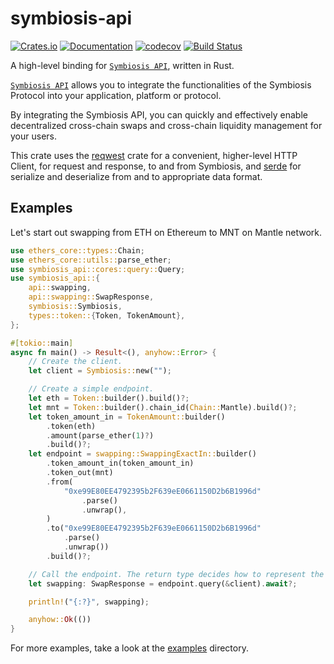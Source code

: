 # symbiosis-api

[![Crates.io](https://img.shields.io/crates/v/symbiosis-api.svg)](https://crates.io/crates/symbiosis-api)
[![Documentation](https://docs.rs/symbiosis-api/badge.svg)](https://docs.rs/symbiosis-api/)
[![codecov](https://codecov.io/gh/phnaharris/symbiosis-api-rs/graph/badge.svg?token=AWZJZFZCMH)](https://codecov.io/gh/phnaharris/symbiosis-api-rs)
[![Build Status](https://github.com/phnaharris/symbiosis-api-rs/actions/workflows/main.yml/badge.svg)](https://github.com/phnaharris/symbiosis-api-rs/actions/workflows/main.yml)

A high-level binding for [`Symbiosis API`], written in Rust.

[`Symbiosis API`] allows you to integrate the functionalities of the Symbiosis Protocol into
your application, platform or protocol.

By integrating the Symbiosis API, you can quickly and effectively enable decentralized
cross-chain swaps and cross-chain liquidity management for your users.

This crate uses the [reqwest] crate for a convenient, higher-level HTTP Client, for request and
response, to and from Symbiosis, and [serde] for serialize and deserialize from and to
appropriate data format.

## Examples

Let's start out swapping from ETH on Ethereum to MNT on Mantle network.

```rust
use ethers_core::types::Chain;
use ethers_core::utils::parse_ether;
use symbiosis_api::cores::query::Query;
use symbiosis_api::{
    api::swapping,
    api::swapping::SwapResponse,
    symbiosis::Symbiosis,
    types::token::{Token, TokenAmount},
};

#[tokio::main]
async fn main() -> Result<(), anyhow::Error> {
    // Create the client.
    let client = Symbiosis::new("");

    // Create a simple endpoint.
    let eth = Token::builder().build()?;
    let mnt = Token::builder().chain_id(Chain::Mantle).build()?;
    let token_amount_in = TokenAmount::builder()
        .token(eth)
        .amount(parse_ether(1)?)
        .build()?;
    let endpoint = swapping::SwappingExactIn::builder()
        .token_amount_in(token_amount_in)
        .token_out(mnt)
        .from(
            "0xe99E80EE4792395b2F639eE0661150D2b6B1996d"
                .parse()
                .unwrap(),
        )
        .to("0xe99E80EE4792395b2F639eE0661150D2b6B1996d"
            .parse()
            .unwrap())
        .build()?;

    // Call the endpoint. The return type decides how to represent the value.
    let swapping: SwapResponse = endpoint.query(&client).await?;

    println!("{:?}", swapping);

    anyhow::Ok(())
}
```

For more examples, take a look at the [examples] directory.

[reqwest]: https://crates.io/crates/reqwest
[serde]: https://crates.io/crates/serde
[`Symbiosis API`]: https://docs.symbiosis.finance/developer-tools/symbiosis-api
[examples]: https://github.com/phnaharris/symbiosis-api-rs/tree/main/examples
